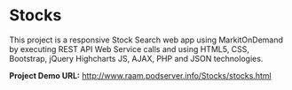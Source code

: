 # Stocks

This project is a responsive Stock Search web app using MarkitOnDemand by executing REST API Web Service calls and using HTML5, CSS, Bootstrap, jQuery Highcharts JS, AJAX, PHP and JSON technologies.

**Project Demo URL:**  http://www.raam.podserver.info/Stocks/stocks.html
